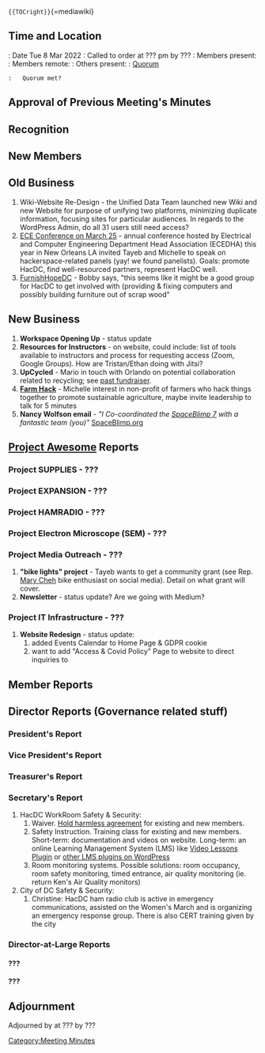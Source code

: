 `{{TOCright}}`{=mediawiki}

## Time and Location

:   Date Tue 8 Mar 2022
:   Called to order at ??? pm by ???
:   Members present:
:   Members remote:
:   Others present:
:   [Quorum](Quorum)

    :   Quorum met?

## Approval of Previous Meeting's Minutes

## Recognition

## New Members

## Old Business

1.  Wiki-Website Re-Design - the Unified Data Team launched new Wiki and
    new Website for purpose of unifying two platforms, minimizing
    duplicate information, focusing sites for particular audiences. In
    regards to the WordPress Admin, do all 31 users still need access?
2.  [ECE Conference on March
    25](https://www.ecedha.org/Meetings/2022-ECEDHA-Annual-Conference) -
    annual conference hosted by Electrical and Computer Engineering
    Department Head Association (ECEDHA) this year in New Orleans LA
    invited Tayeb and Michelle to speak on hackerspace-related panels
    (yay! we found panelists). Goals: promote HacDC, find well-resourced
    partners, represent HacDC well.
3.  [FurnishHopeDC](https://furnishhopedc.org) - Bobby says, "this seems
    like it might be a good group for HacDC to get involved with
    (providing & fixing computers and possibly building furniture out of
    scrap wood"

## New Business

1.  **Workspace Opening Up** - status update
2.  **Resources for Instructors** - on website, could include: list of
    tools available to instructors and process for requesting access
    (Zoom, Google Groups). How are Tristan/Ethan doing with Jitsi?
3.  **UpCycled** - Mario in touch with Orlando on potential
    collaboration related to recycling; see [past
    fundraiser](https://www.eventbrite.com/e/waste-to-wonder-happy-hour-tickets-223441719197?aff=ebdsoporgprofile#).
4.  **[Farm
    Hack](https://marylandorganic.org/2016/02/05/open-source-agricultural-tools-with-farm-hack/)** -
    Michelle interest in non-profit of farmers who hack things together
    to promote sustainable agriculture, maybe invite leadership to talk
    for 5 minutes
5.  **Nancy Wolfson email** - *"I Co-coordinated the [SpaceBlimp
    7](HacDC_Spaceblimp_7) with a fantastic team (you)"*
    [SpaceBlimp.org](https://spaceblimp.org)

## [Project Awesome](:Category:Project_Awesome) Reports

### Project SUPPLIES - ???

### Project EXPANSION - ???

### Project HAMRADIO - ???

### Project Electron Microscope (SEM) - ???

### Project Media Outreach - ???

1.  **"bike lights" project** - Tayeb wants to get a community grant
    (see Rep. [Mary
    Cheh](https://twitter.com/marycheh?ref_src=twsrc%5Egoogle%7Ctwcamp%5Eserp%7Ctwgr%5Eauthor)
    bike enthusiast on social media). Detail on what grant will cover.
2.  **Newsletter** - status update? Are we going with Medium?

### Project IT Infrastructure - ???

1.  **Website Redesign** - status update:
    1.  added Events Calendar to Home Page & GDPR cookie
    2.  want to add "Access & Covid Policy" Page to website to direct
        inquiries to

## Member Reports

## Director Reports (Governance related stuff)

### President's Report

### Vice President's Report

### Treasurer's Report

### Secretary's Report

1.  HacDC WorkRoom Safety & Security:
    1.  Waiver. [Hold harmless
        agreement](https://www.google.com/search?q=hold+harmless+agreement+makerspace)
        for existing and new members.
    2.  Safety Instruction. Training class for existing and new members.
        Short-term: documentation and videos on website. Long-term: an
        online Learning Management System (LMS) like [Video Lessons
        Plugin](https://www.videolessonsplugin.com/) or [other LMS
        plugins on WordPress](https://wordpress.org/plugins/search/lms/)
    3.  Room monitoring systems. Possible solutions: room occupancy,
        room safety monitoring, timed entrance, air quality monitoring
        (ie. return Ken's Air Quality monitors)
2.  City of DC Safety & Security:
    1.  Christine: HacDC ham radio club is active in emergency
        communications, assisted on the Women's March and is organizing
        an emergency response group. There is also CERT training given
        by the city

### Director-at-Large Reports

#### ???

#### ???

## Adjournment

Adjourned by at ??? by ???

[Category:Meeting Minutes](Category:Meeting_Minutes)
